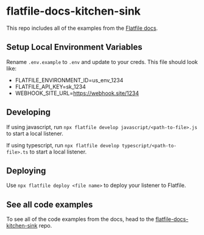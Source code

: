 # flatfile-docs-kitchen-sink

This repo includes all of the examples from the [Flatfile docs](https://flatfile.com/docs/).

## Setup Local Environment Variables

Rename `.env.example` to `.env` and update to your creds. This file should look like:

- FLATFILE_ENVIRONMENT_ID=us_env_1234
- FLATFILE_API_KEY=sk_1234
- WEBHOOK_SITE_URL=https://webhook.site/1234

## Developing

If using javascript, run `npx flatfile develop javascript/<path-to-file>.js` to start a local listener.

If using typescript, run `npx flatfile develop typescript/<path-to-file>.ts` to start a local listener.

## Deploying

Use `npx flatfile deploy <file name>` to deploy your listener to Flatfile.

## See all code examples

To see all of the code examples from the docs, head to the [flatfile-docs-kitchen-sink](https://github.com/FlatFilers/flatfile-docs-kitchen-sink) repo.
